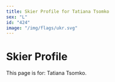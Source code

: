 ```yaml
---
title: Skier Profile for Tatiana Tsomko
sex: "L"
id: "424"
image: "/img/flags/ukr.svg" 
---
```


# Skier Profile

This page is for: Tatiana Tsomko.
    